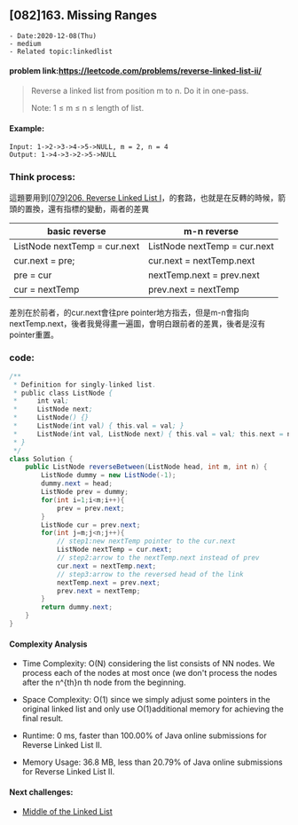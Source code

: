 ## [082]163. Missing Ranges


```
- Date:2020-12-08(Thu)
- medium
- Related topic:linkedlist
```

#### problem link:https://leetcode.com/problems/reverse-linked-list-ii/

> Reverse a linked list from position m to n. Do it in one-pass.
> 
> Note: 1 ≤ m ≤ n ≤ length of list.

#### Example:


```
Input: 1->2->3->4->5->NULL, m = 2, n = 4
Output: 1->4->3->2->5->NULL
```

### Think process:
這題要用到[[079]206. Reverse Linked List I](https://github.com/YenKang/Leetcode/blob/master/%5B079%5D206.%20Reverse%20Linked%20List%20I.md)，的套路，也就是在反轉的時候，箭頭的置換，還有指標的變動，兩者的差異


basic reverse | m-n reverse
---|---
ListNode nextTemp = cur.next | ListNode nextTemp = cur.next
cur.next = pre; | cur.next = nextTemp.next
pre = cur | nextTemp.next = prev.next
cur = nextTemp | prev.next = nextTemp

差別在於前者，的cur.next會往pre pointer地方指去，但是m-n會指向nextTemp.next，後者我覺得畫一遍圖，會明白跟前者的差異，後者是沒有pointer重置。

### code:

```java
/**
 * Definition for singly-linked list.
 * public class ListNode {
 *     int val;
 *     ListNode next;
 *     ListNode() {}
 *     ListNode(int val) { this.val = val; }
 *     ListNode(int val, ListNode next) { this.val = val; this.next = next; }
 * }
 */
class Solution {
    public ListNode reverseBetween(ListNode head, int m, int n) {
        ListNode dummy = new ListNode(-1);
        dummy.next = head;
        ListNode prev = dummy;
        for(int i=1;i<m;i++){
            prev = prev.next;
        }
        ListNode cur = prev.next;
        for(int j=m;j<n;j++){
            // step1:new nextTemp pointer to the cur.next
            ListNode nextTemp = cur.next;
            // step2:arrow to the nextTemp.next instead of prev
            cur.next = nextTemp.next;
            // step3:arrow to the reversed head of the link
            nextTemp.next = prev.next;
            prev.next = nextTemp;
        }
        return dummy.next;
    }
}
```

#### Complexity Analysis

- Time Complexity: O(N) considering the list consists of NN nodes. We process each of the nodes at most once (we don't process the nodes after the n^{th}n th node from the beginning.

- Space Complexity: O(1) since we simply adjust some pointers in the original linked list and only use O(1)additional memory for achieving the final result.

- Runtime: 0 ms, faster than 100.00% of Java online submissions for Reverse Linked List II.
- Memory Usage: 36.8 MB, less than 20.79% of Java online submissions for Reverse Linked List II.

#### Next challenges:
- [Middle of the Linked List](https://leetcode.com/problems/middle-of-the-linked-list/)

